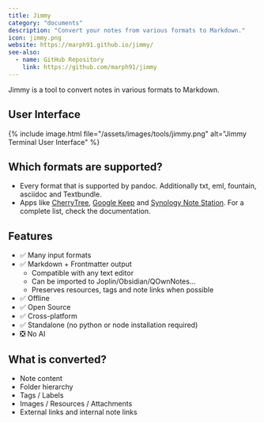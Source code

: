 ```yaml
---
title: Jimmy
category: "documents"
description: "Convert your notes from various formats to Markdown."
icon: jimmy.png
website: https://marph91.github.io/jimmy/
see-also:
  - name: GitHub Repository
    link: https://github.com/marph91/jimmy
---
```


Jimmy is a tool to convert notes in various formats to Markdown.

## User Interface

{% include image.html file="/assets/images/tools/jimmy.png" alt="Jimmy Terminal User Interface" %}

## Which formats are supported?

* Every format that is supported by pandoc. Additionally txt, eml, fountain, asciidoc and Textbundle.
* Apps like [CherryTree](https://marph91.github.io/jimmy/formats/cherrytree/), [Google Keep](https://marph91.github.io/jimmy/formats/google_keep/) and [Synology Note Station](https://marph91.github.io/jimmy/formats/synology_note_station/). For a complete list, check the documentation.

## Features

* ✅ Many input formats
* ✅ Markdown + Frontmatter output
  * Compatible with any text editor
  * Can be imported to Joplin/Obsidian/QOwnNotes...
  * Preserves resources, tags and note links when possible
* ✅ Offline
* ✅ Open Source
* ✅ Cross-platform
* ✅ Standalone (no python or node installation required)
* ❎ No AI

## What is converted?

* Note content
* Folder hierarchy
* Tags / Labels
* Images / Resources / Attachments
* External links and internal note links
